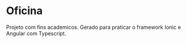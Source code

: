 # Oficina
Projeto com fins academicos. Gerado para praticar o framework Ionic e Angular com Typescript.
